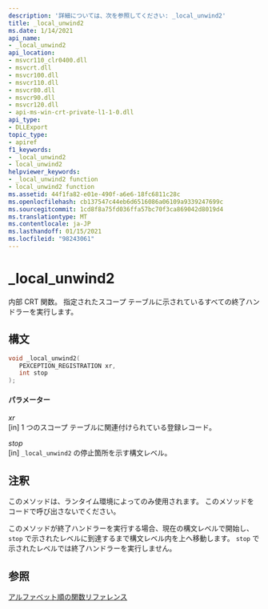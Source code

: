 ```yaml
---
description: '詳細については、次を参照してください: _local_unwind2'
title: _local_unwind2
ms.date: 1/14/2021
api_name:
- _local_unwind2
api_location:
- msvcr110_clr0400.dll
- msvcrt.dll
- msvcr100.dll
- msvcr110.dll
- msvcr80.dll
- msvcr90.dll
- msvcr120.dll
- api-ms-win-crt-private-l1-1-0.dll
api_type:
- DLLExport
topic_type:
- apiref
f1_keywords:
- _local_unwind2
- local_unwind2
helpviewer_keywords:
- _local_unwind2 function
- local_unwind2 function
ms.assetid: 44f1fa82-e01e-490f-a6e6-18fc6811c28c
ms.openlocfilehash: cb137547c44eb6d6516086a06109a9339247699c
ms.sourcegitcommit: 1cd8f8a75fd036ffa57bc70f3ca869042d8019d4
ms.translationtype: MT
ms.contentlocale: ja-JP
ms.lasthandoff: 01/15/2021
ms.locfileid: "98243061"
---
```

# <a name="_local_unwind2"></a>_local_unwind2

内部 CRT 関数。 指定されたスコープ テーブルに示されているすべての終了ハンドラーを実行します。

## <a name="syntax"></a>構文

```cpp
void _local_unwind2(
   PEXCEPTION_REGISTRATION xr,
   int stop
);
```

#### <a name="parameters"></a>パラメーター

*xr*<br/>
[in] 1 つのスコープ テーブルに関連付けられている登録レコード。

*stop*<br/>
[in] `_local_unwind2` の停止箇所を示す構文レベル。

## <a name="remarks"></a>注釈

このメソッドは、ランタイム環境によってのみ使用されます。 このメソッドをコードで呼び出さないでください。

このメソッドが終了ハンドラーを実行する場合、現在の構文レベルで開始し、`stop` で示されたレベルに到達するまで構文レベル内を上へ移動します。 `stop` で示されたレベルでは終了ハンドラーを実行しません。

## <a name="see-also"></a>参照

[アルファベット順の関数リファレンス](../c-runtime-library/reference/crt-alphabetical-function-reference.md)
